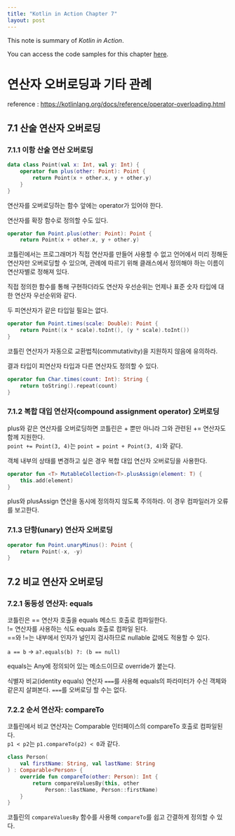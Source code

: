 ```yaml
---
title: "Kotlin in Action Chapter 7"
layout: post
---
```


This note is summary of _Kotlin in Action_.

You can access the code samples for this chapter [here](https://github.com/Kotlin/kotlin-in-action/tree/master/src/ch07).


# 연산자 오버로딩과 기타 관례
reference : https://kotlinlang.org/docs/reference/operator-overloading.html  

## 7.1 산술 연산자 오버로딩

### 7.1.1 이항 산술 연산 오버로딩

~~~kotlin
data class Point(val x: Int, val y: Int) {
    operator fun plus(other: Point): Point {
        return Point(x + other.x, y + other.y)
    }
}
~~~

연산자를 오버로딩하는 함수 앞에는 operator가 있어야 한다.  

연산자를 확장 함수로 정의할 수도 있다.

~~~kotlin
operator fun Point.plus(other: Point): Point {
    return Point(x + other.x, y + other.y)
~~~

코틀린에서는 프로그래머가 직접 연산자를 만들어 사용할 수 없고 언어에서 미리 정해둔 연산자만 오버로딩할 수 있으며, 관례에 따르기 위해 클래스에서 정의해야 하는 이름이 연산자별로 정해져 있다.  

직접 정의한 함수를 통해 구현하더라도 연산자 우선순위는 언제나 표준 숫자 타입에 대한 연산자 우선순위와 같다.

두 피연산자가 같은 타입일 필요는 없다.

~~~kotlin
operator fun Point.times(scale: Double): Point {
    return Point((x * scale).toInt(), (y * scale).toInt())
}
~~~ 

코틀린 연산자가 자동으로 교환법칙(commutativity)을 지원하지 않음에 유의하라.

결과 타입이 피연산자 타입과 다른 연산자도 정의할 수 있다.

~~~kotlin
operator fun Char.times(count: Int): String {
    return toString().repeat(count)
}
~~~

### 7.1.2 복합 대입 연산자(compound assignment operator) 오버로딩

plus와 같은 연산자를 오버로딩하면 코틀린은 + 뿐만 아니라 그와 관련된 += 연산자도 함께 지원한다.  
`point += Point(3, 4)`는 `point = point + Point(3, 4)`와 같다.  

객체 내부의 상태를 변경하고 싶은 경우 복합 대입 연산자 오버로딩을 사용한다.

~~~kotlin
operator fun <T> MutableCollection<T>.plusAssign(element: T) {
    this.add(element)
}
~~~

plus와 plusAssign 연산을 동시에 정의하지 않도록 주의하라. 이 경우 컴파일러가 오류를 보고한다.

### 7.1.3 단항(unary) 연산자 오버로딩

~~~kotlin
operator fun Point.unaryMinus(): Point {
    return Point(-x, -y)
}
~~~

## 7.2 비교 연산자 오버로딩

### 7.2.1 동등성 연산자: equals

코틀린은 == 연산자 호출을 equals 메소드 호출로 컴파일한다.  
!= 연산자를 사용하는 식도 equals 호출로 컴파일 된다.  
==와 !=는 내부에서 인자가 널인지 검사하므로 nullable 값에도 적용할 수 있다.

`a == b` -> `a?.equals(b) ?: (b == null)`

equals는 Any에 정의되어 있는 메소드이므로 override가 붙는다.

식별자 비교(identity equals) 연산자 `===`를 사용해 equals의 파라미터가 수신 객체와 같은지 살펴본다. `===`를 오버로딩 할 수는 없다.

### 7.2.2 순서 연산자: compareTo

코틀린에서 비교 연산자는 Comparable 인터페이스의 compareTo 호출로 컴파일된다.  
`p1 < p2`는 `p1.compareTo(p2) < 0`과 같다.

~~~kotlin
class Person(
    val firstName: String, val lastName: String
) : Comparable<Person> {
    override fun compareTo(other: Person): Int {
        return compareValuesBy(this, other
            Person::lastName, Person::firstName)
    }
}
~~~

코틀린의 `compareValuesBy` 함수를 사용해 `compareTo`를 쉽고 간결하게 정의할 수 있다.



